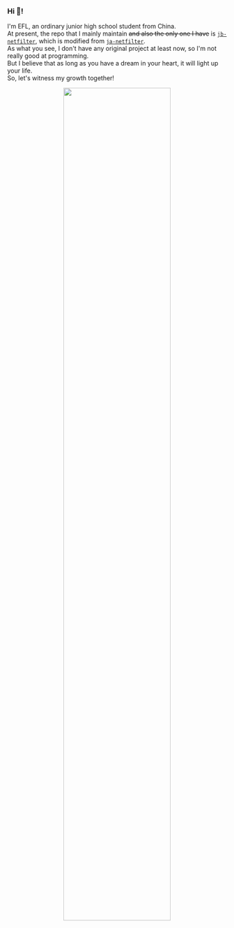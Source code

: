 ### Hi 👋!
I'm EFL, an ordinary junior high school student from China.  
At present, the repo that I mainly maintain ~~and also the only one I have~~ is [`jb-netfilter`](https://github.com/RayGicEFL/jb-netfilter),
which is modified from [`ja-netfilter`](https://github.com/ja-netfilter/ja-netfilter).  
As what you see, I don't have any original project at least now, so I'm not really good at programming.  
But I believe that as long as you have a dream in your heart, it will light up your life.  
So, let's witness my growth together!  

<p align="center">
  <img width="70%" src="https://github-readme-stats.vercel.app/api?username=RayGicEFL&show_icons=true&locale=en&count_private=true&hide_border=true"/>
</p>
